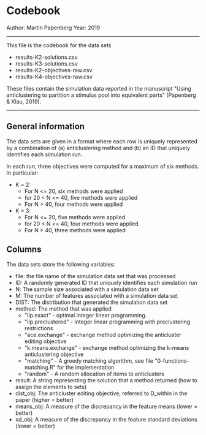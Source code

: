 
# Codebook

Author: Martin Papenberg
Year: 2019

---

This file is the codebook for the data sets 

- results-K2-solutions.csv
- results-K3-solutions.csv
- results-K2-objectives-raw.csv
- results-K4-objectives-raw.csv

These files contain the simulation data reported in the manuscript 
"Using anticlustering to partition a stimulus pool into
equivalent parts" (Papenberg & Klau, 2019). 

--- 

## General information

The data sets are given in a format where each row is uniquely 
represented by a combination of (a) anticlustering method 
and (b) an ID that uniquely identifies each simulation run.

In each run, three objectives were computed for a maximum of six methods. 
In particular:

- K = 2: 
    + For N <= 20, six methods were applied
    + for 20 < N <= 40, five methods were applied
    + For N > 40, four methods were applied
- K = 3: 
    + For N <= 20, five methods were applied
    + for 20 < N <= 40, four methods were applied
    + For N > 40, three methods were applied

## Columns

The data sets store the following variables:

- file: the file name of the simulation data set that was processed
- ID: A randomly generated ID that uniquely identifies each simulation run
- N: The sample size associated with a simulation data set
- M: The number of features associated with a simulation data set
- DIST: The distribution that generated the simulation data set
- method: The method that was applied
    + "ilp.exact" - optimal integer linear programming.
    + "ilp.preclustered" - integer linear programming with preclustering restrictions
    + "ace.exchange" - exchange method optimizing the anticluster editing objective
    + "k.means.exchange" - exchange method optimizing the k-means anticlustering objective
    + "matching" - A greedy matching algorithm, see file "0-functions-matching.R" for the implementation
    + "random" - A random allocation of items to anticlusters
- result: A string representing the solution that a method returned (how to assign the elements to sets)
- dist_obj: The anticluster editing objective, referred to D_within in the paper (higher = better)
- means_obj: A measure of the discrepancy in the feature means (lower = better)
- sd_obj: A measure of the discrepancy in the feature standard deviations (lower = better)
